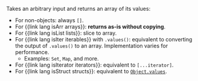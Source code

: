 Takes an arbitrary input and returns an array of its values:

  * For non-objects: always `[]`.
  * For {{link lang isArr arrays}}: **returns as-is without copying**.
  * For {{link lang isList lists}}: slice to array.
  * For {{link lang isIter iterables}} with `.values()`: equivalent to converting the output of `.values()` to an array. Implementation varies for performance.
    * Examples: `Set`, `Map`, and more.
  * For {{link lang isIterator iterators}}: equivalent to `[...iterator]`.
  * For {{link lang isStruct structs}}: equivalent to [`Object.values`](https://developer.mozilla.org/en-US/docs/Web/JavaScript/Reference/Global_Objects/Object/values).
